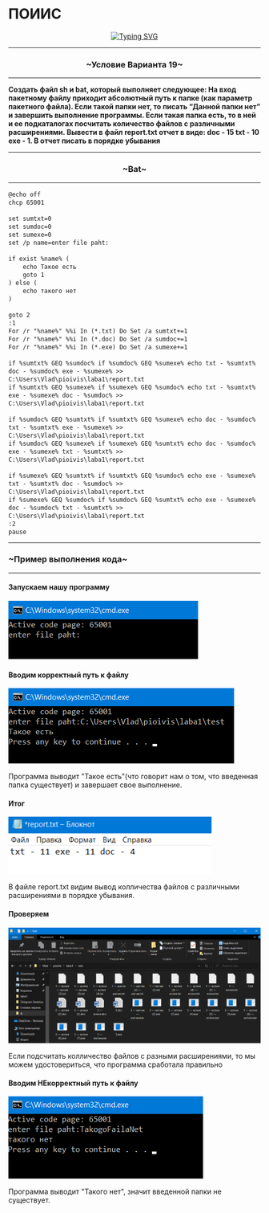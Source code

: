 # ПОИИС
<p align="center"><a href="https://git.io/typing-svg"><img src="https://readme-typing-svg.herokuapp.com?font=Fira+Code&weight=900&size=35&pause=1000&color=5CF7F1&center=%D0%9B%D0%9E%D0%96%D0%AC&vCenter=%D0%9B%D0%9E%D0%96%D0%AC&repeat=%D0%B8%D1%81%D1%82%D0%B8%D0%BD%D0%BD%D1%8B%D0%B9&random=%D0%9B%D0%9E%D0%96%D0%AC&width=435&height=100&lines=%D0%9C%D0%BE%D1%8F+%D0%BB%D0%B0%D0%B1%D0%BE%D1%80%D0%B0%D1%82%D0%BE%D1%80%D0%BD%D0%B0%D1%8F+%E2%84%961" alt="Typing SVG" /></a></p>

---

<h3 align="center">~Условие Варианта 19~</h3>

---

**Создать файл sh и bat, который выполняет следующее: 
На вход пакетному файлу приходит абсолютный путь к папке (как параметр пакетного файла). Если такой папки нет, то писать “Данной папки нет” и завершить выполнение программы. Если такая папка есть, то в ней и ее подкаталогах посчитать количество файлов с различными расширениями. Вывести в файл report.txt отчет в виде: doc - 15 txt - 10 exe - 1. В отчет писать в порядке убывания**

---

<h3 align="center">~Bat~</h3>

---

```
@echo off
chcp 65001

set sumtxt=0
set sumdoc=0
set sumexe=0
set /p name=enter file paht:

if exist %name% (
	echo Такое есть
	goto 1
) else (
	echo такого нет
)

goto 2
:1
For /r "%name%" %%i In (*.txt) Do Set /a sumtxt+=1
For /r "%name%" %%i In (*.doc) Do Set /a sumdoc+=1
For /r "%name%" %%i In (*.exe) Do Set /a sumexe+=1

if %sumtxt% GEQ %sumdoc% if %sumdoc% GEQ %sumexe% echo txt - %sumtxt% doc - %sumdoc% exe - %sumexe% >> C:\Users\Vlad\pioivis\laba1\report.txt
if %sumtxt% GEQ %sumexe% if %sumexe% GEQ %sumdoc% echo txt - %sumtxt% exe - %sumexe% doc - %sumdoc% >> C:\Users\Vlad\pioivis\laba1\report.txt

if %sumdoc% GEQ %sumtxt% if %sumtxt% GEQ %sumexe% echo doc - %sumdoc% txt - %sumtxt% exe - %sumexe% >> C:\Users\Vlad\pioivis\laba1\report.txt
if %sumdoc% GEQ %sumexe% if %sumexe% GEQ %sumtxt% echo doc - %sumdoc% exe - %sumexe% txt - %sumtxt% >> C:\Users\Vlad\pioivis\laba1\report.txt

if %sumexe% GEQ %sumtxt% if %sumtxt% GEQ %sumdoc% echo exe - %sumexe% txt - %sumtxt% doc - %sumdoc% >> C:\Users\Vlad\pioivis\laba1\report.txt
if %sumexe% GEQ %sumdoc% if %sumdoc% GEQ %sumtxt% echo exe - %sumexe% doc - %sumdoc% txt - %sumtxt% >> C:\Users\Vlad\pioivis\laba1\report.txt
:2
pause
```

---

<h3>~Пример выполнения кода~</h3>

---

<h4>Запускаем нашу программу </h4>

![Запуск batника](/imgs/cmd/startcmd.png)

<h4>Вводим корректный путь к файлу </h4>

![Выполнение программы](/imgs/cmd/cmdunerror.png)

<p>Программа выводит "Такое есть"(что говорит нам о том, что введенная папка существует) и завершает свое выполнение.</p>

<h4>Итог </h4>

![Содержимое файла report.txt](/imgs/cmd/result.png)

<p>В файле report.txt видим вывод колличества файлов с различными расширениями в порядке убывания.</p>

<h4>Проверяем </h4>

![Содержимое введенной папки](/imgs/cmd/papkawithfiles.png)

<p>Если подсчитать колличество файлов с разными расширениями, то мы можем удостовериться, что программа сработала правильно</p>

<h4>Вводим НЕкорректный путь к файлу </h4>

![Выполнение программы при некорректном вводе](/imgs/cmd/cmderror.png)

<p>Программа выводит "Такого нет", значит введенной папки не существует.</p>
